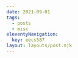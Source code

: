 ```yaml
---
date: 2021-09-01
tags:
  - posts
  - misc
eleventyNavigation:
  key: eecs587
layout: layouts/post.njk
---
```




